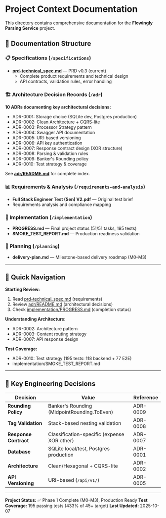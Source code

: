 # Project Context Documentation

This directory contains comprehensive documentation for the **Flowingly Parsing Service** project.

## 📁 Documentation Structure

### 📋 Specifications (`/specifications`)
- **[prd-technical_spec.md](specifications/prd-technical_spec.md)** — PRD v0.3 (current)
  - Complete product requirements and technical design
  - API contracts, validation rules, error handling

### 🏗️ Architecture Decision Records (`/adr`)
**10 ADRs documenting key architectural decisions:**
- ADR-0001: Storage choice (SQLite dev, Postgres production)
- ADR-0002: Clean Architecture + CQRS-lite
- ADR-0003: Processor Strategy pattern
- ADR-0004: Swagger API documentation
- ADR-0005: URI-based versioning
- ADR-0006: API key authentication
- ADR-0007: Response contract design (XOR structure)
- ADR-0008: Parsing & validation rules
- ADR-0009: Banker's Rounding policy
- ADR-0010: Test strategy & coverage

See **[adr/README.md](adr/README.md)** for complete index.

### 📊 Requirements & Analysis (`/requirements-and-analysis`)
- **Full Stack Engineer Test (Sen) V2.pdf** — Original test brief
- Requirements analysis and compliance mapping

### 📝 Implementation (`/implementation`)
- **PROGRESS.md** — Final project status (51/51 tasks, 195 tests)
- **SMOKE_TEST_REPORT.md** — Production readiness validation

### 📅 Planning (`/planning`)
- **delivery-plan.md** — Milestone-based delivery roadmap (M0–M3)

---

## 🎯 Quick Navigation

**Starting Review:**
1. Read [prd-technical_spec.md](specifications/prd-technical_spec.md) (requirements)
2. Review [adr/README.md](adr/README.md) (architectural decisions)
3. Check [implementation/PROGRESS.md](implementation/PROGRESS.md) (completion status)

**Understanding Architecture:**
- ADR-0002: Architecture pattern
- ADR-0003: Content routing strategy
- ADR-0007: API response design

**Test Coverage:**
- ADR-0010: Test strategy (195 tests: 118 backend + 77 E2E)
- implementation/SMOKE_TEST_REPORT.md

---

## 🔑 Key Engineering Decisions

| Decision | Value | Reference |
|----------|-------|-----------| 
| **Rounding Policy** | Banker's Rounding (MidpointRounding.ToEven) | ADR-0009 |
| **Tag Validation** | Stack-based nesting validation | ADR-0008 |
| **Response Contract** | Classification-specific (expense XOR other) | ADR-0007 |
| **Database** | SQLite local/test, Postgres production | ADR-0001 |
| **Architecture** | Clean/Hexagonal + CQRS-lite | ADR-0002 |
| **API Versioning** | URI-based (`/api/v1/`) | ADR-0005 |

---

**Project Status:** ✅ Phase 1 Complete (M0–M3), Production Ready
**Test Coverage:** 195 passing tests (433% of 45+ target)
**Last Updated:** 2025-10-07
